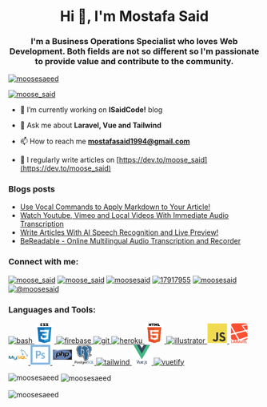 <h1 align="center">Hi 👋, I'm Mostafa Said</h1>
<h3 align="center">I'm a Business Operations Specialist who loves Web Development. Both fields are not so different so I'm passionate to provide value and contribute to the community.</h3>

<p align="left"> <a href="https://github.com/ryo-ma/github-profile-trophy"><img src="https://github-profile-trophy.vercel.app/?username=moosesaeed" alt="moosesaeed" /></a> </p>

<p align="left"> <a href="https://twitter.com/moose_said" target="blank"><img src="https://img.shields.io/twitter/follow/moose_said?logo=twitter&style=for-the-badge" alt="moose_said" /></a> </p>

- 🔭 I’m currently working on **ISaidCode!** blog

- 💬 Ask me about **Laravel, Vue and Tailwind**

- 📫 How to reach me **mostafasaid1994@gmail.com**

- 📝 I regularly write articles on [https://dev.to/moose_said](https://dev.to/moose_said)

### Blogs posts
<!-- BLOG-POST-LIST:START -->
- [Use Vocal Commands to Apply Markdown to Your Article!](https://dev.to/moose_said/use-vocal-commands-to-apply-markdown-to-your-article-99)
- [Watch Youtube, Vimeo and Local Videos With Immediate Audio Transcription](https://dev.to/moose_said/online-video-streamer-and-audio-transcription-2ein)
- [Write Articles With AI Speech Recognition and Live Preview!](https://dev.to/moose_said/write-articles-with-ai-speech-recognition-and-live-preview-508k)
- [BeReadable - Online Multilingual Audio Transcription and Recorder](https://dev.to/moose_said/bereadable-online-multilingual-audio-transcription-and-recorder-a8a)
<!-- BLOG-POST-LIST:END -->

<h3 align="left">Connect with me:</h3>
<p align="left">
<a href="https://dev.to/moose_said" target="blank"><img align="center" src="https://raw.githubusercontent.com/rahuldkjain/github-profile-readme-generator/master/src/images/icons/Social/devto.svg" alt="moose_said" height="30" width="40" /></a>
<a href="https://twitter.com/moose_said" target="blank"><img align="center" src="https://raw.githubusercontent.com/rahuldkjain/github-profile-readme-generator/master/src/images/icons/Social/twitter.svg" alt="moose_said" height="30" width="40" /></a>
<a href="https://linkedin.com/in/moosesaid" target="blank"><img align="center" src="https://raw.githubusercontent.com/rahuldkjain/github-profile-readme-generator/master/src/images/icons/Social/linked-in-alt.svg" alt="moosesaid" height="30" width="40" /></a>
<a href="https://stackoverflow.com/users/17917955" target="blank"><img align="center" src="https://raw.githubusercontent.com/rahuldkjain/github-profile-readme-generator/master/src/images/icons/Social/stack-overflow.svg" alt="17917955" height="30" width="40" /></a>
<a href="https://www.behance.net/moosesaid" target="blank"><img align="center" src="https://raw.githubusercontent.com/rahuldkjain/github-profile-readme-generator/master/src/images/icons/Social/behance.svg" alt="moosesaid" height="30" width="40" /></a>
<a href="https://hashnode.com/@moosesaid" target="blank"><img align="center" src="https://raw.githubusercontent.com/rahuldkjain/github-profile-readme-generator/master/src/images/icons/Social/hashnode.svg" alt="@moosesaid" height="30" width="40" /></a>
</p>

<h3 align="left">Languages and Tools:</h3>
<p align="left"> <a href="https://www.gnu.org/software/bash/" target="_blank" rel="noreferrer"> <img src="https://www.vectorlogo.zone/logos/gnu_bash/gnu_bash-icon.svg" alt="bash" width="40" height="40"/> </a> <a href="https://www.w3schools.com/css/" target="_blank" rel="noreferrer"> <img src="https://raw.githubusercontent.com/devicons/devicon/master/icons/css3/css3-original-wordmark.svg" alt="css3" width="40" height="40"/> </a> <a href="https://firebase.google.com/" target="_blank" rel="noreferrer"> <img src="https://www.vectorlogo.zone/logos/firebase/firebase-icon.svg" alt="firebase" width="40" height="40"/> </a> <a href="https://git-scm.com/" target="_blank" rel="noreferrer"> <img src="https://www.vectorlogo.zone/logos/git-scm/git-scm-icon.svg" alt="git" width="40" height="40"/> </a> <a href="https://heroku.com" target="_blank" rel="noreferrer"> <img src="https://www.vectorlogo.zone/logos/heroku/heroku-icon.svg" alt="heroku" width="40" height="40"/> </a> <a href="https://www.w3.org/html/" target="_blank" rel="noreferrer"> <img src="https://raw.githubusercontent.com/devicons/devicon/master/icons/html5/html5-original-wordmark.svg" alt="html5" width="40" height="40"/> </a> <a href="https://www.adobe.com/in/products/illustrator.html" target="_blank" rel="noreferrer"> <img src="https://www.vectorlogo.zone/logos/adobe_illustrator/adobe_illustrator-icon.svg" alt="illustrator" width="40" height="40"/> </a> <a href="https://developer.mozilla.org/en-US/docs/Web/JavaScript" target="_blank" rel="noreferrer"> <img src="https://raw.githubusercontent.com/devicons/devicon/master/icons/javascript/javascript-original.svg" alt="javascript" width="40" height="40"/> </a> <a href="https://laravel.com/" target="_blank" rel="noreferrer"> <img src="https://raw.githubusercontent.com/devicons/devicon/master/icons/laravel/laravel-plain-wordmark.svg" alt="laravel" width="40" height="40"/> </a> <a href="https://www.mysql.com/" target="_blank" rel="noreferrer"> <img src="https://raw.githubusercontent.com/devicons/devicon/master/icons/mysql/mysql-original-wordmark.svg" alt="mysql" width="40" height="40"/> </a> <a href="https://www.photoshop.com/en" target="_blank" rel="noreferrer"> <img src="https://raw.githubusercontent.com/devicons/devicon/master/icons/photoshop/photoshop-line.svg" alt="photoshop" width="40" height="40"/> </a> <a href="https://www.php.net" target="_blank" rel="noreferrer"> <img src="https://raw.githubusercontent.com/devicons/devicon/master/icons/php/php-original.svg" alt="php" width="40" height="40"/> </a> <a href="https://www.postgresql.org" target="_blank" rel="noreferrer"> <img src="https://raw.githubusercontent.com/devicons/devicon/master/icons/postgresql/postgresql-original-wordmark.svg" alt="postgresql" width="40" height="40"/> </a> <a href="https://tailwindcss.com/" target="_blank" rel="noreferrer"> <img src="https://www.vectorlogo.zone/logos/tailwindcss/tailwindcss-icon.svg" alt="tailwind" width="40" height="40"/> </a> <a href="https://vuejs.org/" target="_blank" rel="noreferrer"> <img src="https://raw.githubusercontent.com/devicons/devicon/master/icons/vuejs/vuejs-original-wordmark.svg" alt="vuejs" width="40" height="40"/> </a> <a href="https://vuetifyjs.com/en/" target="_blank" rel="noreferrer"> <img src="https://bestofjs.org/logos/vuetify.svg" alt="vuetify" width="40" height="40"/> </a> </p>

<p><img align="left" src="https://github-readme-stats.vercel.app/api/top-langs?username=moosesaeed&show_icons=true&locale=en&layout=compact" alt="moosesaeed" /></p>

<p>&nbsp;<img align="center" src="https://github-readme-stats.vercel.app/api?username=moosesaeed&show_icons=true&locale=en" alt="moosesaeed" /></p>

<p><img align="center" src="https://github-readme-streak-stats.herokuapp.com/?user=moosesaeed&" alt="moosesaeed" /></p>
